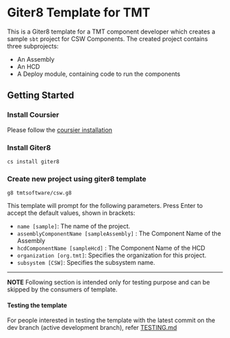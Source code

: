 # Giter8 Template for TMT

This is a Giter8 template for a TMT component developer which creates a sample `sbt` project for CSW Components.
The created project contains three subprojects:

- An Assembly
- An HCD
- A Deploy module, containing code to run the components

## Getting Started

### Install Coursier
Please follow the [coursier installation](https://get-coursier.io/docs/cli-installation)

### Install Giter8

`cs install giter8`

### Create new project using giter8 template

`g8 tmtsoftware/csw.g8`

This template will prompt for the following parameters. Press Enter to accept the default values, shown in brackets:

- `name [sample]`: The name of the project.
- `assemblyComponentName [sampleAssembly]` : The Component Name of the Assembly
- `hcdComponentName [sampleHcd]` : The Component Name of the HCD
- `organization [org.tmt]`: Specifies the organization for this project.
- `subsystem [CSW]`: Specifies the subsystem name.

---
**NOTE**
Following section is intended only for testing purpose and can be skipped by the consumers of template.

#### Testing the template

For people interested in testing the template with the latest commit on the dev branch (active development branch), refer [TESTING.md](TESTING.md)
